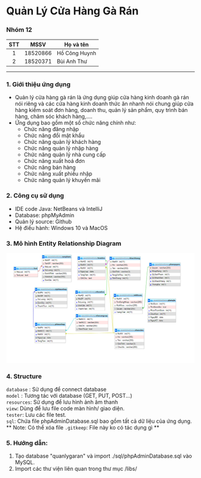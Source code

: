 # Quản Lý Cửa Hàng Gà Rán

### Nhóm 12
|STT  |MSSV        |Họ và tên       |
|:---:|:----------:|----------------|
|1    |18520866 | Hồ Công Huynh |
|2    |18520371  | Bùi Anh Thư |
***

### 1. Giới thiệu ứng dụng
- Quản lý cửa hàng gà rán là ứng dụng giúp cửa hàng kinh doanh gà rán nói riêng và các cửa hàng kinh doanh thức ăn nhanh nói chung giúp cửa hàng kiểm soát đơn hàng, doanh thu, quản lý sản phẩm, quy trình bán hàng, chăm sóc khách hàng,....
- Ứng dụng bao gồm một số chức năng chính như: 
  * Chức năng đăng nhập
  * Chức năng đổi mật khẩu
  * Chức năng quản lý khách hàng
  * Chức năng quản lý nhập hàng
  * Chức năng quản lý nhà cung cấp
  * Chức năng xuất hoá đơn
  * Chức năng bán hàng
  * Chức năng xuất phiếu nhập
  * Chức năng quản lý khuyến mãi

### 2. Công cụ sử dụng
- IDE code Java: NetBeans và IntelliJ
- Database: phpMyAdmin
- Quản lý source: Github
- Hệ điều hành: Windows 10 và MacOS

### 3. Mô hình Entity Relationship Diagram
<img width="811" alt="image" src="resources/ERD.png">

### 4. Structure
`database` : Sử dụng để connect database  
`model` : Tương tác với database (GET, PUT, POST...)   
`resources`: Sử dụng để lưu hình ảnh âm thanh  
`view`: Dùng để lưu file code màn hình/ giao diện.   
`tester`: Lưu các file test.  
`sql`: Chứa file phpAdminDatabase.sql bao gồm tất cả dữ liệu của ứng dụng.  
** Note: Có thể xóa file `.gitkeep`:  File này ko có tác dụng gì **

### 5. Hướng dẫn:
1) Tạo database "quanlygaran" và import ./sql/phpAdminDatabase.sql vào MySQL.
2) Import các thư viện liên quan trong thư mục /libs/
